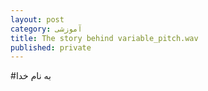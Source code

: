 ```yaml
---
layout: post
category: آموزشی
title: The story behind variable_pitch.wav
published: private
---
```

#به نام خدا
